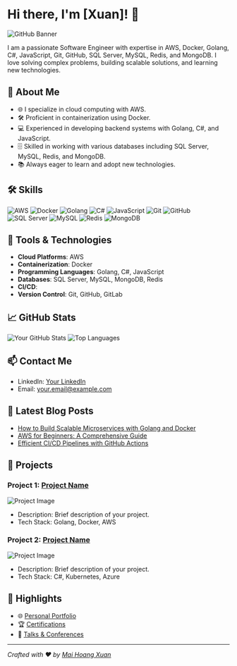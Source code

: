# Hi there, I'm [Xuan]! 👋

![GitHub Banner](https://example.com/banner-image.png)

I am a passionate Software Engineer with expertise in AWS, Docker, Golang, C#, JavaScript, Git, GitHub, SQL Server, MySQL, Redis, and MongoDB. I love solving complex problems, building scalable solutions, and learning new technologies.

## 🚀 About Me

- 🌐 I specialize in cloud computing with AWS.
- 🛠️ Proficient in containerization using Docker.
- 💻 Experienced in developing backend systems with Golang, C#, and JavaScript.
- 🗄️ Skilled in working with various databases including SQL Server, MySQL, Redis, and MongoDB.
- 📚 Always eager to learn and adopt new technologies.

## 🛠️ Skills

![AWS](https://img.shields.io/badge/AWS-232F3E?style=for-the-badge&logo=amazon-aws&logoColor=white)
![Docker](https://img.shields.io/badge/Docker-2496ED?style=for-the-badge&logo=docker&logoColor=white)
![Golang](https://img.shields.io/badge/Go-00ADD8?style=for-the-badge&logo=go&logoColor=white)
![C#](https://img.shields.io/badge/C%23-239120?style=for-the-badge&logo=c-sharp&logoColor=white)
![JavaScript](https://img.shields.io/badge/JavaScript-F7DF1E?style=for-the-badge&logo=javascript&logoColor=black)
![Git](https://img.shields.io/badge/Git-F05032?style=for-the-badge&logo=git&logoColor=white)
![GitHub](https://img.shields.io/badge/GitHub-181717?style=for-the-badge&logo=github&logoColor=white)
![SQL Server](https://img.shields.io/badge/SQL%20Server-CC2927?style=for-the-badge&logo=microsoft-sql-server&logoColor=white)
![MySQL](https://img.shields.io/badge/MySQL-4479A1?style=for-the-badge&logo=mysql&logoColor=white)
![Redis](https://img.shields.io/badge/Redis-DC382D?style=for-the-badge&logo=redis&logoColor=white)
![MongoDB](https://img.shields.io/badge/MongoDB-47A248?style=for-the-badge&logo=mongodb&logoColor=white)

## 🔧 Tools & Technologies

- **Cloud Platforms**: AWS
- **Containerization**: Docker
- **Programming Languages**: Golang, C#, JavaScript
- **Databases**: SQL Server, MySQL, MongoDB, Redis
- **CI/CD**: 
- **Version Control**: Git, GitHub, GitLab

## 📈 GitHub Stats

![Your GitHub Stats](https://github-readme-stats.vercel.app/api?username=yourusername&show_icons=true&theme=radical)
![Top Languages](https://github-readme-stats.vercel.app/api/top-langs/?username=yourusername&layout=compact&theme=radical)

## 📫 Contact Me

- LinkedIn: [Your LinkedIn](https://www.linkedin.com/in/yourprofile/)
- Email: [your.email@example.com](mailto:your.email@example.com)

## 📝 Latest Blog Posts

<!-- BLOG-POST-LIST:START -->
- [How to Build Scalable Microservices with Golang and Docker](https://yourblog.com/scalable-microservices-golang-docker)
- [AWS for Beginners: A Comprehensive Guide](https://yourblog.com/aws-for-beginners)
- [Efficient CI/CD Pipelines with GitHub Actions](https://yourblog.com/cicd-github-actions)
<!-- BLOG-POST-LIST:END -->

## 📂 Projects

### Project 1: [Project Name](https://github.com/yourusername/project1)
![Project Image](https://example.com/project1-image.png)
- Description: Brief description of your project.
- Tech Stack: Golang, Docker, AWS

### Project 2: [Project Name](https://github.com/yourusername/project2)
![Project Image](https://example.com/project2-image.png)
- Description: Brief description of your project.
- Tech Stack: C#, Kubernetes, Azure

## 🌟 Highlights

- 🌐 [Personal Portfolio](https://yourportfolio.com)
- 🏆 [Certifications](https://yourcertifications.com)
- 🎤 [Talks & Conferences](https://yourtalks.com)

---

*Crafted with ❤️ by [Mai Hoang Xuan](https://github.com/yourusername)*
